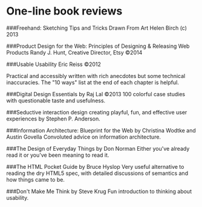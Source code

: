 One-line book reviews
======================

###Freehand: Sketching Tips and Tricks Drawn From Art
Helen Birch (c) 2013

###Product Design for the Web: Principles of Designing & Releasing Web Products
Randy J. Hunt, Creative Director, Etsy &copy;2014

###Usable Usability
Eric Reiss &copy;2012

Practical and accessibly written with rich anecdotes but some technical inaccuracies. The "10 ways" list at the end of each chapter is helpful. 

###Digital Design Essentials by Raj Lal &copy;2013
100 colorful case studies with questionable taste and usefulness.

###Seductive interaction design creating playful, fun, and effective user experiences by Stephen P. Anderson. 

###Information Architecture: Blueprint for the Web by Christina Wodtke and Austin Govella
Convoluted advice on information architecture.

###The Design of Everyday Things by Don Norman
Either you've already read it or you've been meaning to read it.

###The HTML Pocket Guide by Bruce Hyslop
Very useful alternative to reading the dry HTML5 spec, with detailed discussions of semantics and how things came to be.

###Don't Make Me Think by Steve Krug
Fun introduction to thinking about usability.